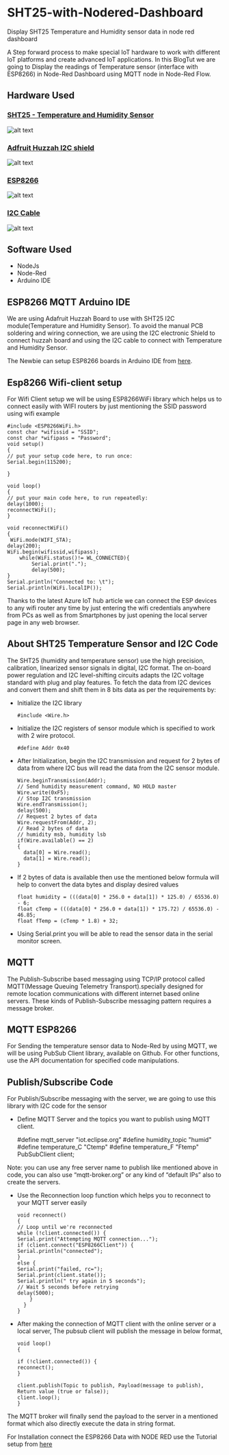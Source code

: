 # SHT25-with-Nodered-Dashboard
Display SHT25 Temperature and Humidity sensor data in node red dashboard

A Step forward process to make special IoT hardware to work with different IoT platforms and create advanced IoT applications. 
In this BlogTut we are going to Display the readings of Temperature sensor (interface with ESP8266) in Node-Red Dashboard using MQTT node in Node-Red Flow.

## Hardware Used

### [SHT25 - Temperature and Humidity Sensor](https://store.ncd.io/product/sht25-humidity-and-temperature-sensor-%C2%B11-8rh-%C2%B10-2c-i2c-mini-module/) 

![alt text](https://github.com/varul29/SHT25_ESP8266_MQTT_Node-Red_dashboard/blob/master/SHT25_Product%20Snaps/SHT25_I2CS-600x400.png)

### [Adfruit Huzzah I2C shield](https://store.ncd.io/product/i2c-shield-for-adafruit-huzzah-esp8266-integrated-usb-and-i2c-port/)

![alt text](https://github.com/varul29/SHT25_ESP8266_MQTT_Node-Red_dashboard/blob/master/SHT25_Product%20Snaps/ESP8266I2C_1-600x400.png)

### [ESP8266](https://www.adafruit.com/product/2471)

![alt text](https://github.com/varul29/SHT25_ESP8266_MQTT_Node-Red_dashboard/blob/master/SHT25_Product%20Snaps/Huzzah.jpg)

### [I2C Cable](https://store.ncd.io/product/i%C2%B2c-cable/)

![alt text](https://github.com/varul29/SHT25_ESP8266_MQTT_Node-Red_dashboard/blob/master/SHT25_Product%20Snaps/I2C%20cable.png)

## Software Used

- NodeJs
- Node-Red
- Arduino IDE

## ESP8266 MQTT Arduino IDE

We are using Adafruit Huzzah Board to use with SHT25 I2C module(Temperature and Humidity Sensor). To avoid the manual PCB soldering and wiring connection, we are using the I2C electronic Shield to connect huzzah board and using the I2C cable to connect with Temperature and Humidity Sensor.

The Newbie can setup ESP8266 boards  in Arduino IDE from [here](https://github.com/varul29/ESP8266). 

## Esp8266 Wifi-client setup 

For Wifi Client setup we will be using ESP8266WiFi library which helps us to connect easily with WIFI routers by just mentioning the SSID password using wifi example

	#include <ESP8266WiFi.h>
	const char *wifissid = "SSID";
	const char *wifipass = "Password";
	void setup() 
	{
  	// put your setup code here, to run once:
 	Serial.begin(115200);
 
	}

	void loop() 
	{
  	// put your main code here, to run repeatedly:
	delay(1000);
	reconnectWiFi();
	}

	void reconnectWiFi()
	{
 	 WiFi.mode(WIFI_STA);
  	delay(200);
  	WiFi.begin(wifissid,wifipass);
     	while(WiFi.status()!= WL_CONNECTED){
          	Serial.print(".");
          	delay(500);
	}
 	Serial.println("Connected to: \t");
 	Serial.println(WiFi.localIP());

Thanks to the latest Azure IoT hub article we can connect the ESP devices to any wifi router any time by just entering the wifi credentials anywhere from PCs as well as from Smartphones by just opening the local server page in any web browser. 

## About SHT25 Temperature Sensor and I2C Code

The SHT25 (humidity and temperature sensor) use the high precision, calibration, linearized sensor signals in digital, I2C format. The on-board power regulation and I2C level-shifting circuits adapts the I2C voltage standard with plug and play features.
To fetch the data from I2C devices and convert them and shift them in 8 bits data as per the requirements by:

- Initialize the I2C library
	
      #include <Wire.h>

- Initialize the I2C registers of sensor module which is specified to work with 2 wire protocol.

      #define Addr 0x40 

- After Initialization, begin the I2C transmission and request for 2 bytes of data from where I2C bus will read the data from the I2C sensor module.

      Wire.beginTransmission(Addr);
      // Send humidity measurement command, NO HOLD master
      Wire.write(0xF5);
      // Stop I2C transmission
      Wire.endTransmission();
      delay(500);
      // Request 2 bytes of data
      Wire.requestFrom(Addr, 2);
      // Read 2 bytes of data
      // humidity msb, humidity lsb
      if(Wire.available() == 2)
      {
        data[0] = Wire.read();
        data[1] = Wire.read();
      }

- If 2 bytes of data is available then use the mentioned below formula will help to convert the data bytes and display desired values

      float humidity = (((data[0] * 256.0 + data[1]) * 125.0) / 65536.0) - 6;  
      float cTemp = (((data[0] * 256.0 + data[1]) * 175.72) / 65536.0) - 46.85; 
      float fTemp = (cTemp * 1.8) + 32;

- Using Serial.print you will be able to read the sensor data in the serial monitor screen.

## MQTT

The Publish-Subscribe based messaging using TCP/IP protocol called MQTT(Message Queuing Telemetry Transport).specially designed for remote location communications with different internet based online servers. These kinds of Publish-Subscribe messaging pattern requires a message broker. 

## MQTT ESP8266

For Sending the temperature sensor data to Node-Red by using MQTT, we will be using PubSub Client library, available on Github. For other functions, use the API documentation for specified code manipulations. 

## Publish/Subscribe Code

For Publish/Subscribe messaging with the server, we are going to use this library with I2C code for the sensor

- Define MQTT Server and the topics you want to publish using MQTT client.

    #define mqtt_server "iot.eclipse.org”
    #define humidity_topic "humid"
    #define temperature_C "Ctemp"
    #define temperature_F "Ftemp"
    PubSubClient client;

Note: you can use any free server name to publish like mentioned above in code, you can also use “mqtt-broker.org” or any kind of “default IPs” also to create the servers. 

- Use the Reconnection loop function which helps you to reconnect to your MQTT server easily

      void reconnect() 
      {
      // Loop until we're reconnected
      while (!client.connected()) {
      Serial.print("Attempting MQTT connection...");
      if (client.connect("ESP8266Client")) {
      Serial.println("connected");
      } 
      else {
      Serial.print("failed, rc=");
      Serial.print(client.state());
      Serial.println(" try again in 5 seconds");
      // Wait 5 seconds before retrying
      delay(5000);
          }
        }
      }

- After making the connection of MQTT client with the online server or a local server, The pubsub client  will publish the message in below format, 

      void loop()
      {
    
      if (!client.connected()) {
      reconnect();
      }

      client.publish(Topic to publish, Payload(message to publish), Return value (true or false));
      client.loop();
      }

The MQTT broker will finally send the payload to the server in a mentioned format which also directly execute the data in string format.

For Installation connect the ESP8266 Data with NODE RED use the Tutorial setup from [here](https://github.com/varul29/Node-Red_MQTT_Tutorial)
